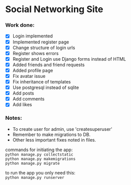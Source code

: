 # Social Networking Site

### Work done:

- [x] Login implemented
- [x] Implemented register page
- [x] Change structure of login urls
- [x] Register shows errors
- [x] Register and Login use Django forms instead of HTML
- [x] Added friends and friend requests
- [x] Added profile page
- [x] Fix avatar issue
- [x] Fix inheritance of templates
- [x] Use postgresql instead of sqlite
- [x] Add posts
- [x] Add comments
- [x] Add likes

### Notes:

- To create user for admin, use 'createsuperuser'
- Remember to make migrations to DB.
- Other less important fixes noted in files.

commands for initiating the app:  
`python manage.py collectstatic`  
`python manage.py makemigrations`  
`python manage.py migrate`  

to run the app you only need this:  
`python manage.py runserver`  
